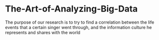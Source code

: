 # The-Art-of-Analyzing-Big-Data
The purpose of our research is to try to find a correlation between the life events that a certain singer went through, and the information culture he represents and shares with the world
